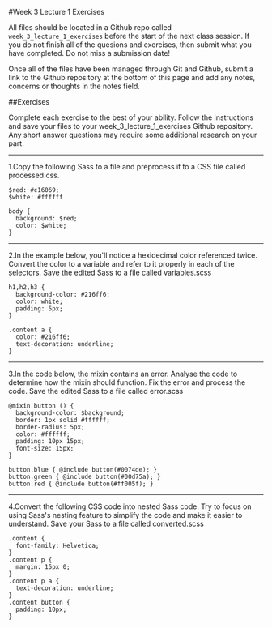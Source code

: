 #Week 3 Lecture 1 Exercises

All files should be located in a Github repo called `week_3_lecture_1_exercises` before the start of the next class session. If you do not finish all of the quesions and exercises, then submit what you have completed. Do not miss a submission date!

Once all of the files have been managed through Git and Github, submit a link to the Github repository at the bottom of this page and add any notes, concerns or thoughts in the notes field.

##Exercises

Complete each exercise to the best of your ability. Follow the instructions and save your files to your week_3_lecture_1_exercises Github repository. Any short answer questions may require some additional research on your part.

---

1.Copy the following Sass to a file and preprocess it to a CSS file called processed.css.
```
$red: #c16069;
$white: #ffffff

body {
  background: $red;
  color: $white;
}
```
---

2.In the example below, you'll notice a hexidecimal color referenced twice. Convert the color to a variable and refer to it properly in each of the selectors. Save the edited Sass to a file called variables.scss
```
h1,h2,h3 {
  background-color: #216ff6;
  color: white;
  padding: 5px;
}

.content a {
  color: #216ff6;
  text-decoration: underline;
}
```
---

3.In the code below, the mixin contains an error. Analyse the code to determine how the mixin should function. Fix the error and process the code. Save the edited Sass to a file called error.scss
```
@mixin button () {
  background-color: $background;
  border: 1px solid #ffffff;
  border-radius: 5px;
  color: #ffffff;
  padding: 10px 15px;
  font-size: 15px;  
}

button.blue { @include button(#0074de); }
button.green { @include button(#00d75a); }
button.red { @include button(#ff005f); }
```
---

4.Convert the following CSS code into nested Sass code. Try to focus on using Sass's nesting feature to simplify the code and make it easier to understand. Save your Sass to a file called converted.scss
```
.content {
  font-family: Helvetica;
}
.content p {
  margin: 15px 0;
}
.content p a {
  text-decoration: underline;
}
.content button {
  padding: 10px;
}
```
